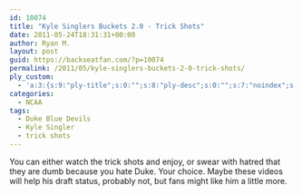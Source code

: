 ```yaml
---
id: 10074
title: "Kyle Singlers Buckets 2.0 - Trick Shots"
date: 2011-05-24T18:31:31+00:00
author: Ryan M.
layout: post
guid: https://backseatfan.com/?p=10074
permalink: /2011/05/kyle-singlers-buckets-2-0-trick-shots/
ply_custom:
  - 'a:3:{s:9:"ply-title";s:0:"";s:8:"ply-desc";s:0:"";s:7:"noindex";s:0:"";}'
categories:
  - NCAA
tags:
  - Duke Blue Devils
  - Kyle Singler
  - trick shots
---
```


<div class="entry">
  <p>
  </p>

  <p>
    You can either watch the trick shots and enjoy, or swear with hatred that they are dumb because you hate Duke. Your choice. Maybe these videos will help his draft status, probably not, but fans might like him a little more.
  </p>
</div>
